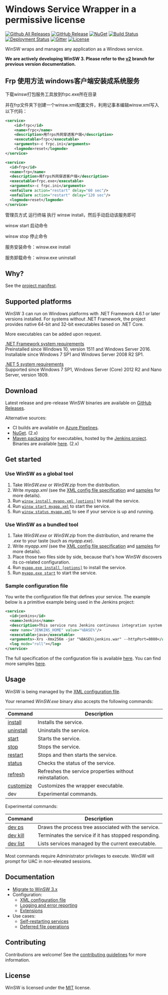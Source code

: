 # Windows Service Wrapper in a permissive license

[![Github All Releases](https://img.shields.io/github/downloads/winsw/winsw/total?style=flat-square)](https://github.com/winsw/winsw/releases)
[![GitHub Release](https://img.shields.io/github/v/release/winsw/winsw?include_prereleases&sort=semver&style=flat-square)](https://github.com/winsw/winsw/releases)
[![NuGet](https://img.shields.io/nuget/v/WinSW?style=flat-square)](https://www.nuget.org/packages/WinSW/)
[![Build Status](https://img.shields.io/azure-devops/build/winsw/aabe43dd-6f6d-4660-b5dd-5b79e1e2ef4e/1?style=flat-square)](https://dev.azure.com/winsw/winsw/_build?definitionId=1&_a=summary)
[![Deployment Status](https://img.shields.io/azure-devops/release/winsw/aabe43dd-6f6d-4660-b5dd-5b79e1e2ef4e/1/1?style=flat-square)](https://dev.azure.com/winsw/winsw/_release?_a=releases&view=mine&definitionId=1)
[![Gitter](https://img.shields.io/gitter/room/winsw/winsw?style=flat-square)](https://gitter.im/winsw/winsw?utm_source=badge&utm_medium=badge&utm_campaign=pr-badge)
[![License](https://img.shields.io/github/license/winsw/winsw?style=flat-square)](LICENSE.txt)

WinSW wraps and manages any application as a Windows service.

**We are actively developing WinSW 3. Please refer to the [v2](https://github.com/winsw/winsw/tree/master) branch for previous version documentation.**

## Frp 使用方法 windows客户端安装成系统服务

下载winsw打包服务工具放到frpc.exe所在目录 

并在frp文件夹下创建一个winsw.xml配置文件，利用记事本编辑winsw.xml写入以下代码：

```xml
<service>
    <id>frpc</id>
    <name>frpc</name>
    <description>用frps外网穿透客户端</description>
    <executable>frpc</executable>
    <arguments>-c frpc.ini</arguments>
    <logmode>reset</logmode>
</service>
```

```xml
<service>
  <id>frp</id>
  <name>frp</name>
  <description>用frps外网穿透客户端</description>
  <executable>frpc.exe</executable>
  <arguments>-c frpc.ini</arguments>
  <onfailure action="restart" delay="60 sec"/>
  <onfailure action="restart" delay="120 sec"/>
  <logmode>reset</logmode>
</service>
```

管理员方式 运行终端 执行 winsw install，然后手动启动该服务即可

winsw start 启动命令

winsw stop 停止命令

服务安装命令：winsw.exe install

服务卸载命令：winsw.exe uninstall


## Why?

See the [project manifest](MANIFEST.md).

## Supported platforms

WinSW 3 can run on Windows platforms with .NET Framework 4.6.1 or later versions installed.
For systems without .NET Framework, the project provides native 64-bit and 32-bit executables based on .NET Core.

More executables can be added upon request.

[.NET Framework system requirements](https://docs.microsoft.com/dotnet/framework/get-started/system-requirements)\
Preinstalled since Windows 10, version 1511 and Windows Server 2016.\
Installable since Windows 7 SP1 and Windows Server 2008 R2 SP1.

[.NET 5 system requirements](https://github.com/dotnet/core/blob/master/release-notes/5.0/5.0-supported-os.md)\
Supported since Windows 7 SP1, Windows Server (Core) 2012 R2 and Nano Server, version 1809.

## Download

Latest release and pre-release WinSW binaries are available on [GitHub Releases](https://github.com/winsw/winsw/releases).

Alternative sources:

* CI builds are available on [Azure Pipelines](https://dev.azure.com/winsw/winsw/_build?definitionId=1).
* [NuGet](https://www.nuget.org/packages/WinSW/). (2.x)
* [Maven packaging](https://github.com/jenkinsci/winsw-maven-packaging) for executables, hosted by the [Jenkins project](https://jenkins.io/).
Binaries are available [here](https://repo.jenkins-ci.org/releases/com/sun/winsw/winsw/). (2.x)

## Get started

### Use WinSW as a global tool

1. Take *WinSW.exe* or *WinSW.zip* from the distribution.
1. Write *myapp.xml* (see the [XML config file specification](docs/xml-config-file.md) and [samples](samples) for more details).
1. Run [`winsw install myapp.xml [options]`](docs/cli-commands.md#install-command) to install the service.
1. Run [`winsw start myapp.xml`](docs/cli-commands.md#start-command) to start the service.
1. Run [`winsw status myapp.xml`](docs/cli-commands.md#status-command) to see if your service is up and running.

### Use WinSW as a bundled tool

1. Take *WinSW.exe* or *WinSW.zip* from the distribution, and rename the *.exe* to your taste (such as *myapp.exe*).
1. Write *myapp.xml* (see the [XML config file specification](docs/xml-config-file.md) and [samples](samples) for more details).
1. Place those two files side by side, because that's how WinSW discovers its co-related configuration.
1. Run [`myapp.exe install [options]`](docs/cli-commands.md#install-command) to install the service.
1. Run [`myapp.exe start`](docs/cli-commands.md#start-command) to start the service.

### Sample configuration file

You write the configuration file that defines your service.
The example below is a primitive example being used in the Jenkins project:

```xml
<service>
  <id>jenkins</id>
  <name>Jenkins</name>
  <description>This service runs Jenkins continuous integration system.</description>
  <env name="JENKINS_HOME" value="%BASE%"/>
  <executable>java</executable>
  <arguments>-Xrs -Xmx256m -jar "%BASE%\jenkins.war" --httpPort=8080</arguments>
  <log mode="roll"></log>
</service>
```

The full specification of the configuration file is available [here](docs/xml-config-file.md).
You can find more samples [here](samples).

## Usage

WinSW is being managed by the [XML configuration file](docs/xml-config-file.md).

Your renamed *WinSW.exe* binary also accepts the following commands:

| Command                                             | Description |
| -------                                             | ----------- |
| [install](docs/cli-commands.md#install-command)     | Installs the service. |
| [uninstall](docs/cli-commands.md#uninstall-command) | Uninstalls the service. |
| [start](docs/cli-commands.md#start-command)         | Starts the service. |
| [stop](docs/cli-commands.md#stop-command)           | Stops the service. |
| [restart](docs/cli-commands.md#restart-command)     | Stops and then starts the service. |
| [status](docs/cli-commands.md#status-command)       | Checks the status of the service. |
| [refresh](docs/cli-commands.md#refresh-command)     | Refreshes the service properties without reinstallation. |
| [customize](docs/cli-commands.md#customize-command) | Customizes the wrapper executable. |
| dev                                                 | Experimental commands. |

Experimental commands:

| Command                                           | Description |
| -------                                           | ----------- |
| [dev ps](docs/cli-commands.md#dev-ps-command)     | Draws the process tree associated with the service. |
| [dev kill](docs/cli-commands.md#dev-kill-command) | Terminates the service if it has stopped responding. |
| [dev list](docs/cli-commands.md#dev-list-command) | Lists services managed by the current executable. |

Most commands require Administrator privileges to execute. WinSW will prompt for UAC in non-elevated sessions.

## Documentation

* [Migrate to WinSW 3.x](docs/migrate-to-3-x.md)
* Configuration:
  * [XML configuration file](docs/xml-config-file.md)
  * [Logging and error reporting](docs/logging-and-error-reporting.md)
  * [Extensions](docs/extensions/extensions.md)
* Use cases:
  * [Self-restarting services](docs/self-restarting-service.md)
  * [Deferred file operations](docs/deferred-file-operations.md)

## Contributing

Contributions are welcome!
See the [contributing guidelines](CONTRIBUTING.md) for more information.

## License

WinSW is licensed under the [MIT](LICENSE.txt) license.
